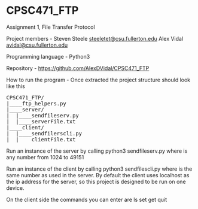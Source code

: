 # CPSC471_FTP
Assignment 1, File Transfer Protocol

Project members -
Steven Steele steeletet@csu.fullerton.edu
Alex Vidal avidal@csu.fullerton.edu

Programming language -
Python3

Repository -
https://github.com/AlexDVidal/CPSC471_FTP

How to run the program -
Once extracted the project structure should look like this
<pre>
CPSC471_FTP/
|____ftp_helpers.py
|____server/
|  |____sendfileserv.py
|  |____serverFile.txt
|____client/
|  |____sendfilerscli.py
|  |____clientFile.txt
</pre>
 
Run an instance of the server by calling
    python3 sendfileserv.py <port>
where <port> is any number from 1024 to 49151

Run an instance of the client by calling
    python3 sendfilescli.py <port>
where <port> is the same number as used in the server.
By default the client uses localhost as the ip address for the server,
so this project is designed to be run on one device.

On the client side the commands you can enter are
   ls <options>
   set <filename>
   get <filename>
   quit
